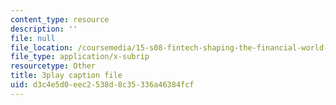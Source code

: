 ```yaml
---
content_type: resource
description: ''
file: null
file_location: /coursemedia/15-s08-fintech-shaping-the-financial-world-spring-2020/d3c4e5d0eec2538d8c35336a46384fcf_kZ1EqqnUw6M.vtt
file_type: application/x-subrip
resourcetype: Other
title: 3play caption file
uid: d3c4e5d0-eec2-538d-8c35-336a46384fcf
---
```

